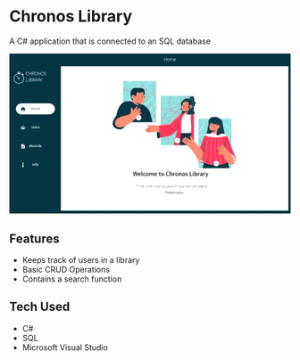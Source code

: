 # Chronos Library
A C# application that is connected to an SQL database

![Chronos Library](demo.gif)

## Features
- Keeps track of users in a library
- Basic CRUD Operations
- Contains a search function

## Tech Used
- C#
- SQL
- Microsoft Visual Studio